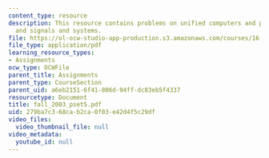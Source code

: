 ```yaml
---
content_type: resource
description: This resource contains problems on unified computers and programming,
  and signals and systems.
file: https://ol-ocw-studio-app-production.s3.amazonaws.com/courses/16-01-unified-engineering-i-ii-iii-iv-fall-2005-spring-2006/279ba7c368cab2ca0f03e42d4f5c29df_fall_2003_pset5.pdf
file_type: application/pdf
learning_resource_types:
- Assignments
ocw_type: OCWFile
parent_title: Assignments
parent_type: CourseSection
parent_uid: a6eb2151-6f41-806d-94ff-dc83eb5f4337
resourcetype: Document
title: fall_2003_pset5.pdf
uid: 279ba7c3-68ca-b2ca-0f03-e42d4f5c29df
video_files:
  video_thumbnail_file: null
video_metadata:
  youtube_id: null
---
```

